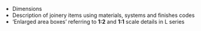 - Dimensions
- Description of joinery items using materials, systems and finishes codes
- ‘Enlarged area boxes’ referring to **1:2** and **1:1** scale details in L series